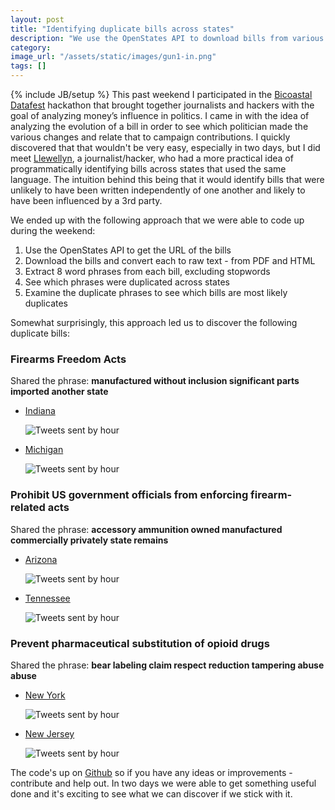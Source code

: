 ```yaml
---
layout: post
title: "Identifying duplicate bills across states"
description: "We use the OpenStates API to download bills from various states and compare them against each other in order to find similar language that will indicate bills written under a 3rd party influence."
category:
image_url: "/assets/static/images/gun1-in.png"
tags: []
---
```

{% include JB/setup %}
This past weekend I participated in the <a href="http://www.bdatafest.computationalreporting.com/">Bicoastal Datafest</a> hackathon that brought together journalists and hackers with the goal of analyzing money’s influence in politics. I came in with the idea of analyzing the evolution of a bill in order to see which politician made the various changes and relate that to campaign contributions. I quickly discovered that that wouldn't be very easy, especially in two days, but I did meet <a href="https://twitter.com/llewellynhinkes">Llewellyn</a>, a journalist/hacker, who had a more practical idea of programmatically identifying bills across states that used the same language. The intuition behind this being that it would identify bills that were unlikely to have been written independently of one another and likely to have been influenced by a 3rd party.

We ended up with the following approach that we were able to code up during the weekend:
1. Use the OpenStates API to get the URL of the bills
2. Download the bills and convert each to raw text - from PDF and HTML
3. Extract 8 word phrases from each bill, excluding stopwords
4. See which phrases were duplicated across states
5. Examine the duplicate phrases to see which bills are most likely duplicates

Somewhat surprisingly, this approach led us to discover the following duplicate bills:

<h3>Firearms Freedom Acts</h3>
<p>Shared the phrase: <strong>manufactured without inclusion significant parts imported another state</strong></p>
<ul class="thumbnails">
  <li class="span3">
    <div class="thumbnail">
      <p>
        <a href="http://www.in.gov/legislative/bills/2013/PDF/FISCAL/SB0130.001.pdf">Indiana</a>
      </p>
      <img src="{{ IMG_PATH }}gun1-in.png" alt="Tweets sent by hour" data-src="{{ IMG_PATH }}gun1-in.png" />
    </div>
  </li>
  <li class="span3">
    <div class="thumbnail">
      <p>
        <a href="http://www.legislature.mi.gov/documents/2013-2014/billanalysis/Senate/htm/2013-SFA-0063-S.htm">Michigan</a>
      </p>
      <img src="{{ IMG_PATH }}gun1-mi.png" alt="Tweets sent by hour" data-src="{{ IMG_PATH }}gun1-mi.png" />
    </div>
  </li>
</ul>

<h3>Prohibit US government officials from enforcing firearm-related acts</h3>
<p>Shared the phrase: <strong>accessory ammunition owned manufactured commercially privately state remains</strong></p>
<ul class="thumbnails">
  <li class="span3">
    <div class="thumbnail">
      <p>
        <a href="http://www.azleg.gov//FormatDocument.asp?inDoc=/legtext/51leg/1r/summary/s.1112ps.doc.htm&Session_ID=110">Arizona</a>
      </p>
      <img src="{{ IMG_PATH }}gun2-az.png" alt="Tweets sent by hour" data-src="{{ IMG_PATH }}gun2-az.png" />
    </div>
  </li>
  <li class="span3">
    <div class="thumbnail">
      <p>
        <a href="http://wapp.capitol.tn.gov/apps/billinfo/BillSummaryArchive.aspx?BillNumber=HB0042&ga=108">Tennessee</a>
      </p>
      <img src="{{ IMG_PATH }}gun2-tn.png" alt="Tweets sent by hour" data-src="{{ IMG_PATH }}gun2-tn.png" />
    </div>
  </li>
</ul>

<h3>Prevent pharmaceutical substitution of opioid drugs</h3>
<p>Shared the phrase: <strong>bear labeling claim respect reduction tampering abuse abuse</strong></p>
<ul class="thumbnails">
  <li class="span3">
    <div class="thumbnail">
      <p>
        <a href="http://open.nysenate.gov/legislation/bill/S1753-2013">New York</a>
      </p>
      <img src="{{ IMG_PATH }}drug-ny.png" alt="Tweets sent by hour" data-src="{{ IMG_PATH }}drug-ny.png" />
    </div>
  </li>
  <li class="span3">
    <div class="thumbnail">
      <p>
        <a href="http://www.njleg.state.nj.us/2012/Bills/A3000/2590_S1.HTM">New Jersey</a>
      </p>
      <img src="{{ IMG_PATH }}drug-nj.png" alt="Tweets sent by hour" data-src="{{ IMG_PATH }}drug-nj.png" />
    </div>
  </li>
</ul>

The code's up on <a href="https://github.com/dangoldin/lawdiff">Github</a> so if you have any ideas or improvements - contribute and help out. In two days we were able to get something useful done and it's exciting to see what we can discover if we stick with it.